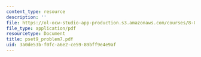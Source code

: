 ```yaml
---
content_type: resource
description: ''
file: https://ol-ocw-studio-app-production.s3.amazonaws.com/courses/8-022-physics-ii-electricity-and-magnetism-fall-2004/3a0de53bf0fca6e2ce5989bff9e4e9af_pset9_problem7.pdf
file_type: application/pdf
resourcetype: Document
title: pset9_problem7.pdf
uid: 3a0de53b-f0fc-a6e2-ce59-89bff9e4e9af
---
```

